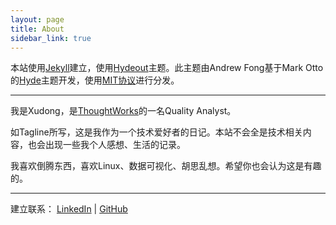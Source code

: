 ```yaml
---
layout: page
title: About
sidebar_link: true
---
```

<p class="message">
  本站使用<a href="https://jekyllrb.com/" aria-label="Jekyll">Jekyll</a>建立，使用<a href="https://github.com/fongandrew/hydeout" aria-label="Hydeout">Hydeout</a>主题。此主题由Andrew Fong基于Mark Otto的<a href="https://github.com/poole/hyde" aria-label="Hyde">Hyde</a>主题开发，使用<a href="{{'/LICENSE.md' | relative_url }}" aria-label="MIT协议">MIT协议</a>进行分发。
</p>

---

我是Xudong，是[ThoughtWorks][1]的一名Quality Analyst。

如Tagline所写，这是我作为一个技术爱好者的日记。本站不会全是技术相关内容，也会出现一些我个人感想、生活的记录。

我喜欢倒腾东西，喜欢Linux、数据可视化、胡思乱想。希望你也会认为这是有趣的。

---

建立联系：
[LinkedIn][2]
|
[GitHub][3]

[1]: https://www.thoughtworks.com/cn
[2]: https://www.linkedin.com/in/xudongyang/
[3]: https://github.com/xudong-yang